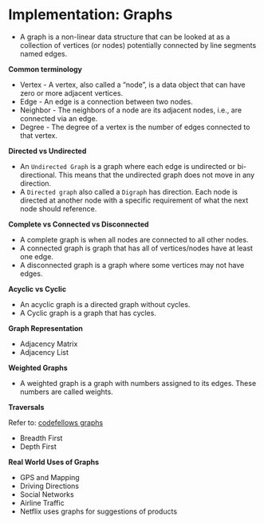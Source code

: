 # Implementation: Graphs

+ A graph is a non-linear data structure that can be looked at as a collection of vertices (or nodes) potentially connected by line segments named edges.

**Common terminology**
  + Vertex - A vertex, also called a “node”, is a data object that can have zero or more adjacent vertices.
  + Edge - An edge is a connection between two nodes.
  + Neighbor - The neighbors of a node are its adjacent nodes, i.e., are connected via an edge.
  + Degree - The degree of a vertex is the number of edges connected to that vertex.

**Directed vs Undirected**

+ An `Undirected Graph` is a graph where each edge is undirected or bi-directional. This means that the undirected graph does not move in any direction.
+ A `Directed graph` also called a `Digraph` has direction. Each node is directed at another node with a specific requirement of what the next node should reference.

**Complete vs Connected vs Disconnected**

+ A complete graph is when all nodes are connected to all other nodes.
+ A connected graph is graph that has all of vertices/nodes have at least one edge.
+ A disconnected graph is a graph where some vertices may not have edges.

**Acyclic vs Cyclic**

+ An acyclic graph is a directed graph without cycles.
+ A Cyclic graph is a graph that has cycles.

**Graph Representation**

  + Adjacency Matrix
  + Adjacency List

**Weighted Graphs**

+ A weighted graph is a graph with numbers assigned to its edges. These numbers are called weights.

**Traversals**

Refer to: [codefellows graphs](https://codefellows.github.io/common_curriculum/data_structures_and_algorithms/Code_401/class-35/resources/graphs.html)

+ Breadth First
+ Depth First

**Real World Uses of Graphs**

+ GPS and Mapping
+ Driving Directions
+ Social Networks
+ Airline Traffic
+ Netflix uses graphs for suggestions of products
